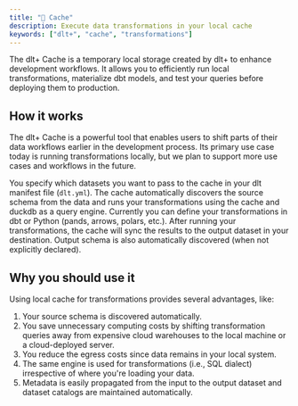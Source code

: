 ```yaml
---
title: "🧪 Cache"
description: Execute data transformations in your local cache
keywords: ["dlt+", "cache", "transformations"]
---
```


The dlt+ Cache is a temporary local storage created by dlt+ to enhance development workflows. It allows you to efficiently run local transformations, materialize dbt models, and test your queries before deploying them to production. 

## How it works

The dlt+ Cache is a powerful tool that enables users to shift parts of their data workflows earlier in the development process. Its primary use case today is running transformations locally, but we plan to support more use cases and workflows in the future.

You specify which datasets you want to pass to the cache in your dlt manifest file (`dlt.yml`). The cache automatically discovers the source schema from the data and runs your transformations using the cache and duckdb as a query engine. Currently you can define your transformations in dbt or Python (pands, arrows, polars, etc.). After running your transformations, the cache will sync the results to the output dataset in your destination. Output schema is also automatically discovered (when not explicitly declared).


## Why you should use it

Using local cache for transformations provides several advantages, like:
1. Your source schema is discovered automatically.
2. You save unnecessary computing costs by shifting transformation queries away from expensive cloud warehouses to the local machine or a cloud-deployed server.
3. You reduce the egress costs since data remains in your local system.
4. The same engine is used for transformations (i.e., SQL dialect) irrespective of where you're loading your data.
6. Metadata is easily propagated from the input to the output dataset and dataset catalogs are maintained automatically.

